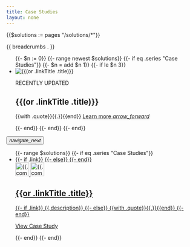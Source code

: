 ```yaml
---
title: Case Studies
layout: none
---
```


{{$solutions := pages "/solutions/*"}}
<section class="Solutions-headline">
  <div class="GoCarousel" id="SolutionsHeroCarousel-carousel">
    <div class="GoCarousel-controlsContainer">
      <div class="GoCarousel-wrapper SolutionsHeroCarousel-wrapper">
      {{ breadcrumbs . }}
        <ul class="js-solutionsHeroCarouselSlides SolutionsHeroCarousel-slides">
          {{- $n := 0}}
          {{- range newest $solutions}}
            {{- if eq .series "Case Studies"}}
              {{- $n = add $n 1}}
              {{- if le $n 3}}
              <li class="SolutionsHeroCarousel-slide">
                <div class="Solutions-headlineImg">
                  <img
                    src="/images/{{.carouselImgSrc}}"
                    alt="{{(or .linkTitle .title)}}"
                  />
                </div>
                <div class="Solutions-headlineText">
                  <p class="Solutions-headlineNotification">RECENTLY UPDATED</p>
                  <h2>
                    {{(or .linkTitle .title)}}
                  </h2>
                  <p class="Solutions-headlineBody">
                    {{with .quote}}{{.}}{{end}}
                    <a href="{{.URL}}"
                      >Learn more
                      <i class="material-icons Solutions-forwardArrowIcon"
                        >arrow_forward</i
                      >
                    </a>
                  </p>
                </div>
              </li>
              {{- end}}
            {{- end}}
          {{- end}}
        </ul>
      </div>
      <button
        class="js-solutionsHeroCarouselPrev GoCarousel-controlPrev GoCarousel-controlPrev-solutionsHero"
        hidden
      >
        <i class="GoCarousel-icon material-icons">navigate_before</i>
      </button>
      <button
        class="js-solutionsHeroCarouselNext GoCarousel-controlNext GoCarousel-controlNext-solutionsHero"
      >
        <i class="GoCarousel-icon material-icons">navigate_next</i>
      </button>
    </div>
  </div>
</section>

<section class="Solutions-useCases">
  <div class="Container">
    <ul class="MarketingCardList">
      {{- range $solutions}}
        {{- if eq .series "Case Studies"}}
          <li class="MarketingCard">
            {{- if .link}}
            <a
            href="{{.link}}"
            target="_blank"
            rel="noopener"
            >
            {{- else}}
            <a href="{{.URL}}">
            {{- end}}
              <div class="MarketingCard-section">
                <img
                  height="36"
                  class="DarkMode-img"
                  loading="lazy"
                  alt="{{.company}}"
                  src="/images/logos/{{.logoSrcDark}}"
                />
                <img
                  height="36"
                  class="LightMode-img"
                  loading="lazy"
                  alt="{{.company}}"
                  src="/images/logos/{{.logoSrc}}"
                />
              </div>
              <div class="MarketingCard-section MarketingCard-section__spacer">
                <h2 class="MarketingCard-title">{{or .linkTitle .title}}</h2>
                <p class="MarketingCard-body">
                {{- if .link}}
                  {{.description}}
                {{- else}}
                  {{with .quote}}{{.}}{{end}}
                {{- end}}
                </p>
              </div>
              <div class="MarketingCard-section__bottom">
                <p class="MarketingCard-action">View Case Study</p>
              </div>
            </a>
          </li>
        {{- end}}
      {{- end}}
    <ul>
  </div>
</section>
